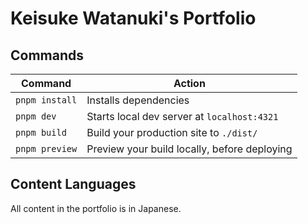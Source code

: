 # Keisuke Watanuki's Portfolio

## Commands

| Command       | Action                                       |
| ------------- | -------------------------------------------- |
| `pnpm install` | Installs dependencies                        |
| `pnpm dev`     | Starts local dev server at `localhost:4321`  |
| `pnpm build`   | Build your production site to `./dist/`      |
| `pnpm preview` | Preview your build locally, before deploying |

## Content Languages

All content in the portfolio is in Japanese.
